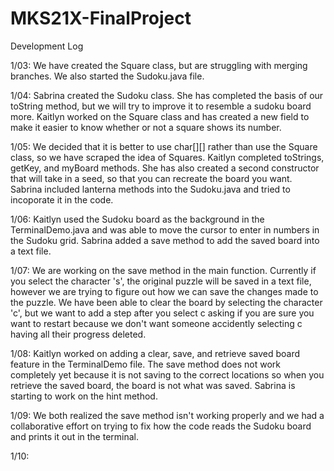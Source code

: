 # MKS21X-FinalProject

Development Log

1/03: We have created the Square class, but are struggling with merging branches. We also started the Sudoku.java file.

1/04: Sabrina created the Sudoku class. She has completed the basis of our toString method, but we will try to improve it to resemble a sudoku board more. Kaitlyn worked on the Square class and has created a new field to make it easier to know whether or not a square shows its number.

1/05: We decided that it is better to use char[][] rather than use the Square class, so we have scraped the idea of Squares. Kaitlyn completed toStrings, getKey, and myBoard methods. She has also created a second constructor that will take in a seed, so that you can recreate the board you want. Sabrina included lanterna methods into the Sudoku.java and tried to incoporate it in the code.

1/06: Kaitlyn used the Sudoku board as the background in the TerminalDemo.java and was able to move the cursor to enter in numbers in the Sudoku grid. Sabrina added a save method to add the saved board into a text file.

1/07: We are working on the save method in the main function. Currently if you select the character 's', the original puzzle will be saved in a text file, however we are trying to figure out how we can save the changes made to the puzzle. We have been able to clear the board by selecting the character 'c', but we want to add a step after you select c asking if you are sure you want to restart because we don't want someone accidently selecting c having all their progress deleted.

1/08: Kaitlyn worked on adding a clear, save, and retrieve saved board feature in the TerminalDemo file. The save method does not work completely yet because it is not saving to the correct locations so when you retrieve the saved board, the board is not what was saved. Sabrina is starting to work on the hint method.

1/09: We both realized the save method isn't working properly and we had a collaborative effort on trying to fix how the code reads the Sudoku board and prints it out in the terminal. 

1/10: 
